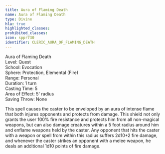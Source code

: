 ```yaml
---
title: Aura of Flaming Death
name: Aura of Flaming Death
type: Divine
hla: true
highlighted_classes: 
prohibited_classes: 
icon: sppr730
identifier: CLERIC_AURA_OF_FLAMING_DEATH
---
```

Aura of Flaming Death  
Level: Quest  
School: Evocation  
Sphere: Protection, Elemental (Fire)  
Range: Personal  
Duration: 1 turn  
Casting Time: 5  
Area of Effect: 5' radius  
Saving Throw: None  
  
This spell causes the caster to be enveloped by an aura of intense flame that both injures opponents and protects from damage. This shield not only grants the user 100% fire resistance and protects him from all non-magical weapons, but can also damage creatures within a 5 foot radius around him and enflame weapons held by the caster. Any opponent that hits the caster with a weapon or spell from within this radius suffers 2d10+2 fire damage, and whenever the caster strikes an opponent with a melee weapon, he deals an additional 1d10 points of fire damage.  
